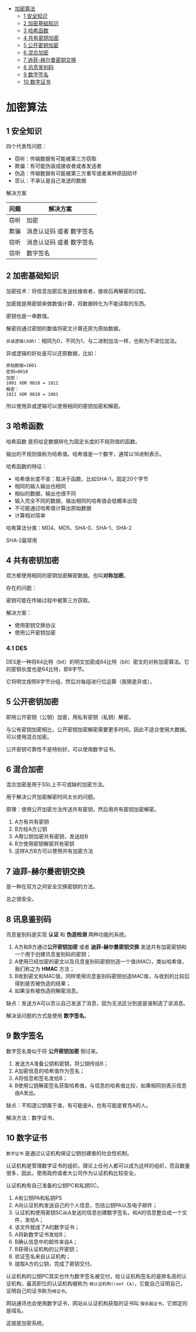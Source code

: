 - [加密算法](#%e5%8a%a0%e5%af%86%e7%ae%97%e6%b3%95)
  - [1 安全知识](#1-%e5%ae%89%e5%85%a8%e7%9f%a5%e8%af%86)
  - [2 加密基础知识](#2-%e5%8a%a0%e5%af%86%e5%9f%ba%e7%a1%80%e7%9f%a5%e8%af%86)
  - [3 哈希函数](#3-%e5%93%88%e5%b8%8c%e5%87%bd%e6%95%b0)
  - [4 共有密钥加密](#4-%e5%85%b1%e6%9c%89%e5%af%86%e9%92%a5%e5%8a%a0%e5%af%86)
  - [5 公开密钥加密](#5-%e5%85%ac%e5%bc%80%e5%af%86%e9%92%a5%e5%8a%a0%e5%af%86)
  - [6 混合加密](#6-%e6%b7%b7%e5%90%88%e5%8a%a0%e5%af%86)
  - [7 迪菲-赫尔曼密钥交换](#7-%e8%bf%aa%e8%8f%b2-%e8%b5%ab%e5%b0%94%e6%9b%bc%e5%af%86%e9%92%a5%e4%ba%a4%e6%8d%a2)
  - [8 讯息鉴别码](#8-%e8%ae%af%e6%81%af%e9%89%b4%e5%88%ab%e7%a0%81)
  - [9 数字签名](#9-%e6%95%b0%e5%ad%97%e7%ad%be%e5%90%8d)
  - [10 数字证书](#10-%e6%95%b0%e5%ad%97%e8%af%81%e4%b9%a6)

# 加密算法

## 1 安全知识

四个代表性问题：

- 窃听：传输数据有可能被第三方窃取
- 欺骗：有可能伪装成接收者或者发送者
- 伪造：传输数据有可能被第三方重写或者某种原因损坏
- 否认：不承认是自己发送的数据

解决方案

| 问题  | 解决方案  |
|---|---|
| 窃听  | 加密  |
| 欺骗  | 消息认证码 或者 数字签名  |
| 窃听  | 消息认证码 或者 数字签名  |
| 窃听  | 数字签名  |

## 2 加密基础知识

加密技术：将信息加密后发送给接收者，接收后再解密的过程。

加密就是用密钥来做数值计算，将数据转化为不能读取的东西。

密钥也是一串数值。

解密则通过密钥的数值将密文计算还原为原始数据。

`异或逻辑(XOR)`：相同为0，不同为1，与二进制加法一样，也称为不进位加法。

异或逻辑的好处是可以还原数据，比如：

```
原始数据=1001
密钥=0010
加密：
1001 XOR 0010 = 1011
解密：
1011 XOR 0010 = 1001
```

所以使用异或逻辑可以使用相同的密钥加密和解密。

## 3 哈希函数

哈希函数 是将给定数据转化为固定长度的不规则值的函数。

输出的不规则值称为哈希值。哈希值是一个数字，通常以16进制表示。

哈希函数的特征：

- 哈希值长度不变：取决于函数，比如SHA-1，固定20个字节
- 相同的输入输出也相同
- 相似的数据，输出也很不同
- 输入完全不同的数据，输出相同的哈希值会低概率出现
- 不可能通过哈希值计算出原始数据
- 计算相对简单

哈希算法分类：MD4、MD5、SHA-0、SHA-1、SHA-2

SHA-2最常用

## 4 共有密钥加密

双方都使用相同的密钥加密解密数据。也叫**对称加密**。

存在的问题：

密钥可能在传输过程中被第三方窃取。

解决方案：

- 使用密钥交换协议
- 使用公开密钥加密

### 4.1 DES

DES是一种将64比特（bit）的明文加密成64比特（bit）密文的对称加密算法。它的密钥长度也是64比特，即8字节。

它将明文按照8字节分组，然后对每组进行位运算（我猜是异或）。

## 5 公开密钥加密

即用公开密钥（公钥）加密，用私有密钥（私钥）解密。

与公有密钥加密相比，公开密钥加密解密需要更多时间。因此不适合使用大数据。可以使用混合加密。

公开密钥可靠性不是特别好。可以使用数字证书。

## 6 混合加密

混合加密是用于SSL上不可或缺的加密方法。

用于解决公开加密解密时间太长的问题。

原理：使用公开加密方法传送共有密钥，然后用共有密钥加密解密。

1. A方有共有密钥
2. B方给A方公钥
3. A用公钥加密共有密钥，发送给B
4. B方使用密钥解密共有密钥
5. 这样A方B方可以使用共有加密方法

## 7 迪菲-赫尔曼密钥交换

是一种在双方之间安全交换密钥的方法。

总之很安全。

## 8 讯息鉴别码

讯息鉴别码是实现 **认证** 和 **伪造检测** 两种功能的系统。

1. A方和B方通过**公开密钥加密** 或者 **迪菲-赫尔曼密钥交换** 发送共有加密密钥和一个用于创建讯息鉴别码的密钥；
2. A使用已经加密的密文以及讯息鉴别码密钥创造一个值(MAC)，类似哈希值，我们称之为 **HMAC** 方法；
3. B收到密文和MAC值，同样使用讯息鉴别码密钥创造MAC值，与收到的比较后得到是否被伪造的结果；
4. 如果没有被伪造则解密消息。

缺点：发送方A可以否认自己发送了消息，因为无法区分到底是谁制造了该消息。

解决该问题的方式是使用 **数字签名**。

## 9 数字签名

数字签名类似于将 **公开密钥加密** 倒过来。

1. 发送方A准备公钥和密钥，将公钥传给B；
2. A加密信息的哈希值作为签名；
3. A将信息和签名发给B；
4. B使用公钥解密签名获取哈希值，与信息的哈希值比较，如果相同则表示信息由A发出。

缺点：不知道公钥属于谁，有可能是A，也有可能是冒充A的人。

解决方法：数字证书。

## 10 数字证书

`数字证书` 是通过认证机构保证公钥创建者的社会性机制。

认证机构是管理数字证书的组织。理论上任何人都可以成为这样的组织，而且数量很多，因此，使用政府或者大公司作为认证机构比较安全。

认证机构有自己准备的公钥PC和私钥SC。

1. A有公钥PA和私钥PS
2. A向认证机构发送自己的个人信息，包括公钥PA以及电子邮件；
3. 认证机构使用密钥SC从A发送的信息创建数字签名，和A的信息整合成一个文件，发给A；
4. 该文件就成了A的数字证书；
5. A将新数字证书发给B；
6. B确认信息中的邮件来自A；
7. B获得认证机构的公开密钥；
8. 验证签名来自认证机构；
9. 提取A方的公钥，完成了密钥交付。

认证机构的公钥PC其实也作为数字签名被交付，给认证机构签名的是排名高的认证机构，最高职位的认证机构被称为 `根认证机构(root CA)`，它能自己证明自己，证明自己的证书称为`根证书`。

网站通讯也会使用数字证书，网站从认证机构获取的证书叫 `服务器证书`，它绑定的是域名。

这就是加密系统。